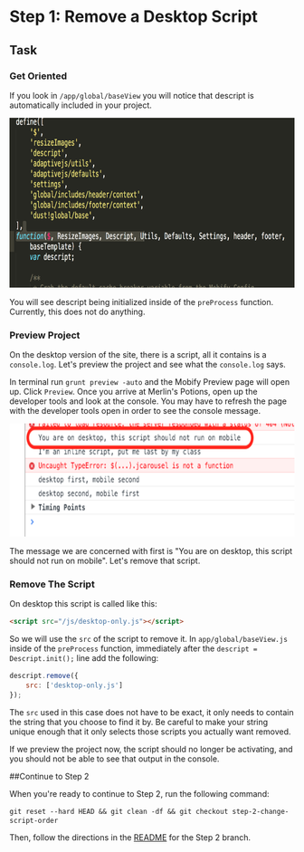 # Step 1: Remove a Desktop Script

## Task

### Get Oriented 

If you look in `/app/global/baseView` you will notice that descript is automatically included in your project. 

<img src="/static/img/include-descript.png?raw=true" height="300"/>

You will see descript being initialized inside of the `preProcess` function. Currently, this does not do anything.

### Preview Project

On the desktop version of the site, there is a script, all it contains is a `console.log`. Let's preview the project and see what the `console.log` says.

In terminal run `grunt preview -auto` and the Mobify Preview page will open up. Click `Preview`. Once you arrive at Merlin's Potions, open up the developer tools and look at the console. You may have to refresh the page with the developer tools open in order to see the console message.

<img src="/static/img/console-logs.png?raw=true" height="200"/>

The message we are concerned with first is "You are on desktop, this script should not run on mobile". Let's remove that script.

### Remove The Script

On desktop this script is called like this:

```html
<script src="/js/desktop-only.js"></script>
```

So we will use the `src` of the script to remove it. In `app/global/baseView.js` inside of the `preProcess` function, immediately after the `descript = Descript.init();` line add the following:

``` javascript
descript.remove({
    src: ['desktop-only.js']
});
```
The `src` used in this case does not have to be exact, it only needs to contain the string that you choose to find it by. Be careful to make your string unique enough that it only selects those scripts you actually want removed.

If we preview the project now, the script should no longer be activating, and you should not be able to see that output in the console.


##Continue to Step 2

When you're ready to continue to Step 2, run the following command:

```
git reset --hard HEAD && git clean -df && git checkout step-2-change-script-order
```

Then, follow the directions in the [README](https://github.com/mobify/workshop--descript/blob/step-2-change-script-order/README.md) for the Step 2 branch.

